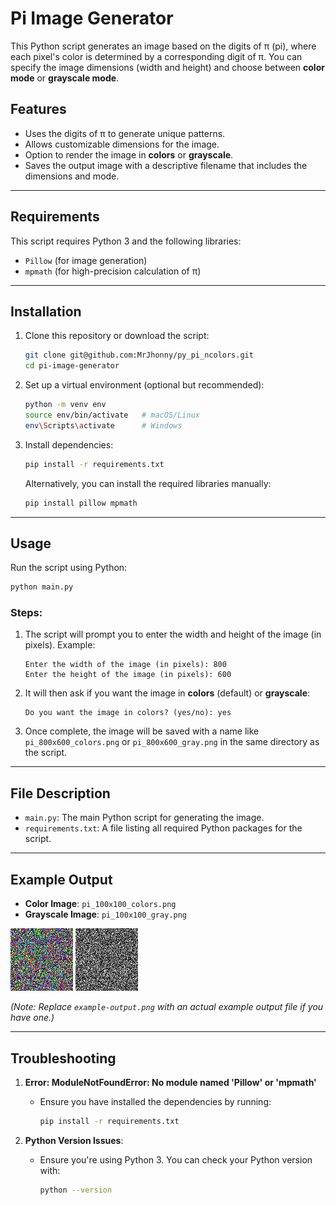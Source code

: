 
# Pi Image Generator

This Python script generates an image based on the digits of π (pi), where each pixel's color is determined by a corresponding digit of π. You can specify the image dimensions (width and height) and choose between **color mode** or **grayscale mode**.

## Features
- Uses the digits of π to generate unique patterns.
- Allows customizable dimensions for the image.
- Option to render the image in **colors** or **grayscale**.
- Saves the output image with a descriptive filename that includes the dimensions and mode.

---

## Requirements

This script requires Python 3 and the following libraries:
- `Pillow` (for image generation)
- `mpmath` (for high-precision calculation of π)

---

## Installation

1. Clone this repository or download the script:
   ```bash
   git clone git@github.com:MrJhonny/py_pi_ncolors.git
   cd pi-image-generator
   ```

2. Set up a virtual environment (optional but recommended):
   ```bash
   python -m venv env
   source env/bin/activate   # macOS/Linux
   env\Scripts\activate      # Windows
   ```

3. Install dependencies:
   ```bash
   pip install -r requirements.txt
   ```

   Alternatively, you can install the required libraries manually:
   ```bash
   pip install pillow mpmath
   ```

---

## Usage

Run the script using Python:

```bash
python main.py
```

### Steps:
1. The script will prompt you to enter the width and height of the image (in pixels).
   Example:
   ```
   Enter the width of the image (in pixels): 800
   Enter the height of the image (in pixels): 600
   ```

2. It will then ask if you want the image in **colors** (default) or **grayscale**:
   ```
   Do you want the image in colors? (yes/no): yes
   ```

3. Once complete, the image will be saved with a name like `pi_800x600_colors.png` or `pi_800x600_gray.png` in the same directory as the script.

---

## File Description

- `main.py`: The main Python script for generating the image.
- `requirements.txt`: A file listing all required Python packages for the script.

---

## Example Output

- **Color Image**: `pi_100x100_colors.png`
- **Grayscale Image**: `pi_100x100_gray.png`

![Example Image](pi_100x100_colors.png)
![Example Image](pi_100x100_gray.png)


*(Note: Replace `example-output.png` with an actual example output file if you have one.)*

---

## Troubleshooting

1. **Error: ModuleNotFoundError: No module named 'Pillow' or 'mpmath'**
   - Ensure you have installed the dependencies by running:
     ```bash
     pip install -r requirements.txt
     ```

2. **Python Version Issues**:
   - Ensure you're using Python 3. You can check your Python version with:
     ```bash
     python --version
     ```
